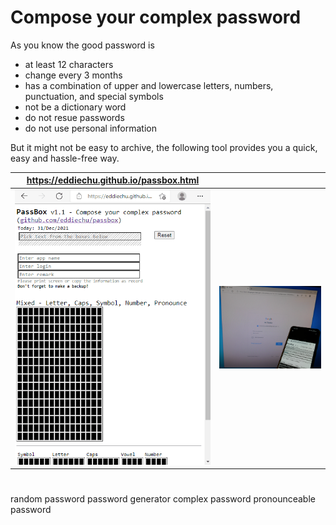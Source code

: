 # Compose your complex password

As you know the good password is
 - at least 12 characters
 - change every 3 months
 - has a combination of upper and lowercase letters, numbers, punctuation, and special symbols
 - not be a dictionary word
 - do not resue passwords
 - do not use personal information

But it might not be easy to archive, the following tool provides you a quick, easy and hassle-free way.

| https://eddiechu.github.io/passbox.html | |
|---------------|---------------|
|![alt text](https://raw.githubusercontent.com/eddiechu/passbox/main/image/screen1.gif)|![alt text](https://raw.githubusercontent.com/eddiechu/passbox/main/image/image1.png)|

#
random password
password generator
complex password
pronounceable password
